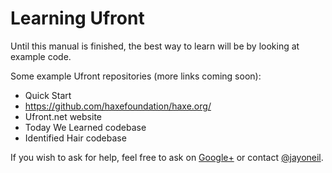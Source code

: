 Learning Ufront
===============

Until this manual is finished, the best way to learn will be by looking at example code.

Some example Ufront repositories (more links coming soon):

* Quick Start
* https://github.com/haxefoundation/haxe.org/
* Ufront.net website
* Today We Learned codebase
* Identified Hair codebase

If you wish to ask for help, feel free to ask on [Google+](https://plus.google.com/communities/101407785374116413344) or contact [@jayoneil](https://twitter.com/jayoneil).
